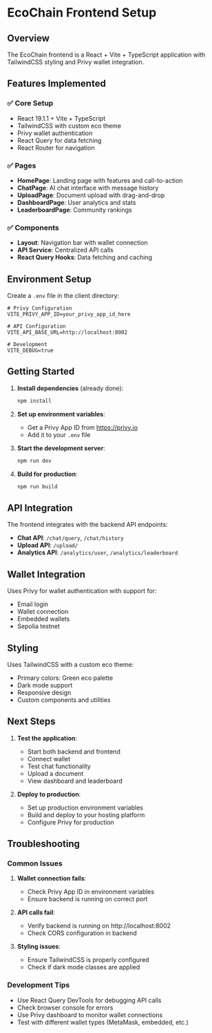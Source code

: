 # EcoChain Frontend Setup

## Overview
The EcoChain frontend is a React + Vite + TypeScript application with TailwindCSS styling and Privy wallet integration.

## Features Implemented

### ✅ Core Setup
- React 19.1.1 + Vite + TypeScript
- TailwindCSS with custom eco theme
- Privy wallet authentication
- React Query for data fetching
- React Router for navigation

### ✅ Pages
- **HomePage**: Landing page with features and call-to-action
- **ChatPage**: AI chat interface with message history
- **UploadPage**: Document upload with drag-and-drop
- **DashboardPage**: User analytics and stats
- **LeaderboardPage**: Community rankings

### ✅ Components
- **Layout**: Navigation bar with wallet connection
- **API Service**: Centralized API calls
- **React Query Hooks**: Data fetching and caching

## Environment Setup

Create a `.env` file in the client directory:

```env
# Privy Configuration
VITE_PRIVY_APP_ID=your_privy_app_id_here

# API Configuration
VITE_API_BASE_URL=http://localhost:8002

# Development
VITE_DEBUG=true
```

## Getting Started

1. **Install dependencies** (already done):
   ```bash
   npm install
   ```

2. **Set up environment variables**:
   - Get a Privy App ID from https://privy.io
   - Add it to your `.env` file

3. **Start the development server**:
   ```bash
   npm run dev
   ```

4. **Build for production**:
   ```bash
   npm run build
   ```

## API Integration

The frontend integrates with the backend API endpoints:

- **Chat API**: `/chat/query`, `/chat/history`
- **Upload API**: `/upload/`
- **Analytics API**: `/analytics/user`, `/analytics/leaderboard`

## Wallet Integration

Uses Privy for wallet authentication with support for:
- Email login
- Wallet connection
- Embedded wallets
- Sepolia testnet

## Styling

Uses TailwindCSS with a custom eco theme:
- Primary colors: Green eco palette
- Dark mode support
- Responsive design
- Custom components and utilities

## Next Steps

1. **Test the application**:
   - Start both backend and frontend
   - Connect wallet
   - Test chat functionality
   - Upload a document
   - View dashboard and leaderboard

2. **Deploy to production**:
   - Set up production environment variables
   - Build and deploy to your hosting platform
   - Configure Privy for production

## Troubleshooting

### Common Issues

1. **Wallet connection fails**:
   - Check Privy App ID in environment variables
   - Ensure backend is running on correct port

2. **API calls fail**:
   - Verify backend is running on http://localhost:8002
   - Check CORS configuration in backend

3. **Styling issues**:
   - Ensure TailwindCSS is properly configured
   - Check if dark mode classes are applied

### Development Tips

- Use React Query DevTools for debugging API calls
- Check browser console for errors
- Use Privy dashboard to monitor wallet connections
- Test with different wallet types (MetaMask, embedded, etc.)
